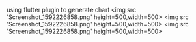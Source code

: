 using flutter plugin to generate chart
<span>
<img src 'Screenshot_1592226858.png' height=500,width=500>
<img src 'Screenshot_1592226858.png' height=500,width=500>
<img src 'Screenshot_1592226858.png' height=500,width=500>
</span>